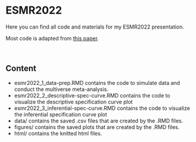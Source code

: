 # ESMR2022

Here you can find all code and materials for my ESMR2022 presentation.

Most code is adapted from [this paper](https://doi.org/10.1027/2151-2604/a000357). 

<br>

## Content

- esmr2022_1_data-prep.RMD contains the code to simulate data and conduct the multiverse meta-analysis.
- esmr2022_2_descriptive-spec-curve.RMD contains the code to visualize the descriptive specification curve plot
- esmr2022_3_inferential-spec-curve.RMD contains the code to visualize the inferential specification curve plot
- data/ contains the saved .csv files that are created by the .RMD files.
- figures/ contains the saved plots that are created by the .RMD files.
- html/ contains the knitted html files.

